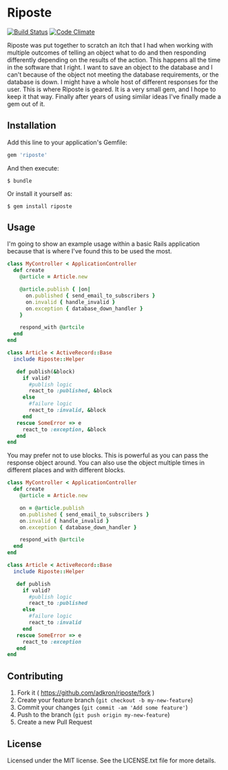 # Riposte
[![Build
Status](https://travis-ci.org/BinaryNoggin/riposte.svg?branch=master)](https://travis-ci.org/BinaryNoggin/riposte)
[![Code
Climate](https://codeclimate.com/github/BinaryNoggin/riposte/badges/gpa.svg)](https://codeclimate.com/github/BinaryNoggin/riposte)

Riposte was put together to scratch an itch that I had when working with
multiple outcomes of telling an object what to do and then responding
differently depending on the results of the action. This happens all the
time in the software that I right. I want to save an object to the
database and I can't because of the object not meeting the database
requirements, or the database is down. I might have a whole host of
different responses for the user. This is where Riposte is geared. It is
a very small gem, and I hope to keep it that way. Finally after years of
using similar ideas I've finally made a gem out of it.

## Installation

Add this line to your application's Gemfile:

```ruby
gem 'riposte'
```

And then execute:

    $ bundle

Or install it yourself as:

    $ gem install riposte

## Usage

I'm going to show an example usage within a basic Rails application
because that is where I've found this to be used the most.

```ruby
class MyController < ApplicationController
  def create
    @article = Article.new

    @article.publish { |on|
      on.published { send_email_to_subscribers }
      on.invalid { handle_invalid }
      on.exception { database_down_handler }
    }

    respond_with @artcile
  end
end

class Article < ActiveRecord::Base
  include Riposte::Helper

   def publish(&block)
     if valid?
       #publish logic
       react_to :published, &block
     else
       #failure logic
       react_to :invalid, &block
     end
   rescue SomeError => e
     react_to :exception, &block
   end
end
```

You may prefer not to use blocks. This is powerful as you can pass the
response object around. You can also use the object multiple times in
different places and with different blocks.


```ruby
class MyController < ApplicationController
  def create
    @article = Article.new

    on = @article.publish
    on.published { send_email_to_subscribers }
    on.invalid { handle_invalid }
    on.exception { database_down_handler }

    respond_with @artcile
  end
end

class Article < ActiveRecord::Base
  include Riposte::Helper

   def publish
     if valid?
       #publish logic
       react_to :published
     else
       #failure logic
       react_to :invalid
     end
   rescue SomeError => e
     react_to :exception
   end
end
```


## Contributing

1. Fork it ( https://github.com/adkron/riposte/fork )
2. Create your feature branch (`git checkout -b my-new-feature`)
3. Commit your changes (`git commit -am 'Add some feature'`)
4. Push to the branch (`git push origin my-new-feature`)
5. Create a new Pull Request

## License
  Licensed under the MIT license. See the LICENSE.txt file for more
  details.
